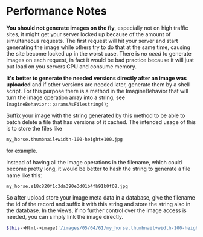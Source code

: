 Performance Notes
=================

**You should not generate images on the fly**, especially not on high traffic sites, it might get your server locked up because of the amount of simultaneous requests. The first request will hit your server and start generating the image while others try to do that at the same time, causing the site become locked up in the worst case. There is *no need* to generate images on each request, in fact it would be bad practice because it will just put load on you servers CPU and consume memory.

**It's better to generate the needed versions directly after an image was uploaded** and if other versions are needed later, generate them by a shell script. For this purpose there is a method in the ImagineBehavior that will turn the image operation array into a string, see ```ImagineBehavior::paramsAsFilestring()```;

Suffix your image with the string generated by this method to be able to batch delete a file that has versions of it cached. The intended usage of this is to store the files like

```
my_horse.thumbnail+width-100-height+100.jpg
```

for example.

Instead of having all the image operations in the filename, which could become pretty long, it would be better to hash the string to generate a file name like this:

```
my_horse.e18c820f1c3da390e3d01b4fb91b0f68.jpg
```

So after upload store your image meta data in a database, give the filename the id of the record and suffix it with this string and store the string also in the database. In the views, if no further control over the image access is needed, you can simply link the image directly.

```php
$this->Html->image('/images/05/04/61/my_horse.thumbnail+width-100-height+100.jpg');
```
